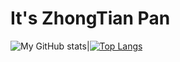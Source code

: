 # It's ZhongTian Pan 

![My GitHub stats](https://github-readme-stats.vercel.app/api?username=DOUDIU&show_icons=true&line_height=33&theme=dark)|[![Top Langs](https://github-readme-stats.vercel.app/api/top-langs/?username=DOUDIU&langs_count=4&hide=glsl,html,XBASE)](https://github.com/anuraghazra/github-readme-stats)



